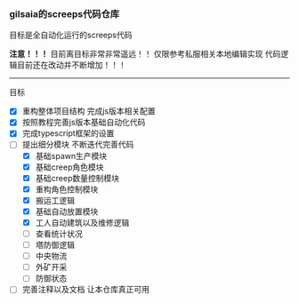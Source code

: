 ### gilsaia的screeps代码仓库

目标是全自动化运行的screeps代码 

**注意！！！** 目前离目标非常非常遥远！！ 仅限参考私服相关本地编辑实现 
代码逻辑目前还在改动并不断增加！！！

---
目标

- [x] 重构整体项目结构 完成js版本相关配置
- [x] 按照教程完善js版本基础自动化代码
- [x] 完成typescript框架的设置
- [ ] 提出细分模块 不断迭代完善代码
    - [x] 基础spawn生产模块
    - [x] 基础creep角色模块
    - [x] 基础creep数量控制模块
    - [x] 重构角色控制模块
    - [x] 搬运工逻辑
    - [x] 基础自动放置模块
    - [x] 工人自动建筑以及维修逻辑  
    - [ ] 查看统计状况  
    - [ ] 塔防御逻辑
    - [ ] 中央物流
    - [ ] 外矿开采
    - [ ] 防御状态
- [ ] 完善注释以及文档 让本仓库真正可用

